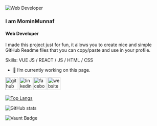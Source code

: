 ![Web Developer](https://arturssmirnovs.github.io/github-profile-readme-generator/images/banner.png)
### I am MominMunnaf
#### Web Developer


I made this project just for fun, it allows you to create nice and simple GitHub Readme files that you can copy/paste and use in your profile.

Skills: VUE JS / REACT / JS / HTML / CSS

- 🔭 I’m currently working on this page. 


[<img src='https://cdn.jsdelivr.net/npm/simple-icons@3.0.1/icons/github.svg' alt='github' height='40'>](https://github.com/https://github.com/mominmunnaf)  [<img src='https://cdn.jsdelivr.net/npm/simple-icons@3.0.1/icons/linkedin.svg' alt='linkedin' height='40'>](https://www.linkedin.com/in/https://www.linkedin.com/in/md-mominul-islam-27b66829b//)  [<img src='https://cdn.jsdelivr.net/npm/simple-icons@3.0.1/icons/facebook.svg' alt='facebook' height='40'>](https://www.facebook.com/https://www.facebook.com/mominul.islam.35912672)  [<img src='https://cdn.jsdelivr.net/npm/simple-icons@3.0.1/icons/icloud.svg' alt='website' height='40'>](https://munnaf.xyz/personal_portfolio/)  

[![Top Langs](https://github-readme-stats.vercel.app/api/top-langs/?username=https://github.com/mominmunnaf)](https://github.com/anuraghazra/github-readme-stats)

![GitHub stats](https://github-readme-stats.vercel.app/api?username=https://github.com/mominmunnaf&show_icons=true)  

![Vaunt Badge](https://api.vaunt.dev/v1/github/entities/https://github.com/mominmunnaf/contributions?format=svg&private=false)  

